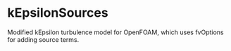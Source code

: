 kEpsilonSources
===============

Modified kEpsilon turbulence model for OpenFOAM, which uses fvOptions for adding source terms.
